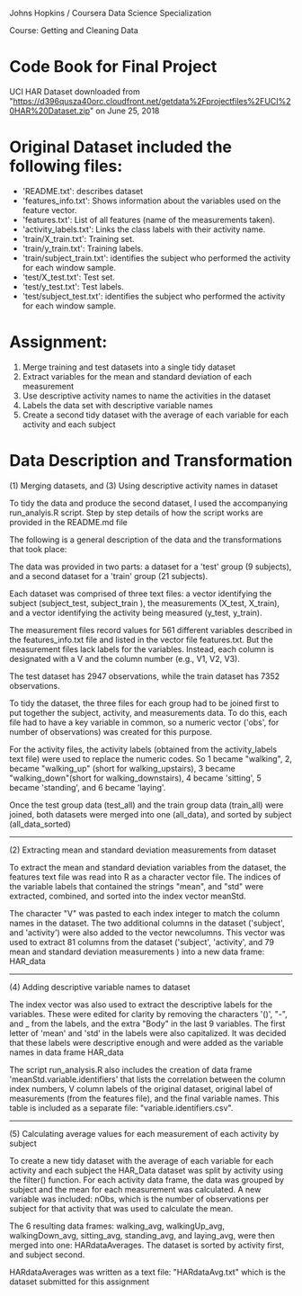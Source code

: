 Johns Hopkins / Coursera Data Science Specialization

Course: Getting and Cleaning Data

Code Book for Final Project
======================

UCI HAR Dataset downloaded from
"https://d396qusza40orc.cloudfront.net/getdata%2Fprojectfiles%2FUCI%20HAR%20Dataset.zip"
on June 25, 2018

Original Dataset included the following files:
=========================================
- 'README.txt': describes dataset
- 'features_info.txt': Shows information about the variables used on the feature vector.
- 'features.txt': List of all features (name of the measurements taken).
- 'activity_labels.txt': Links the class labels with their activity name.
- 'train/X_train.txt': Training set.
- 'train/y_train.txt': Training labels.
- 'train/subject_train.txt': identifies the subject who performed the activity for each window sample.
- 'test/X_test.txt': Test set.
- 'test/y_test.txt': Test labels.
- 'test/subject_test.txt': identifies the subject who performed the activity for each window sample.

Assignment:
=================================================
1. Merge training and test datasets into a single tidy dataset
2. Extract variables for the mean and standard deviation of each measurement
3. Use descriptive activity names to name the activities in the dataset
4. Labels the data set with descriptive variable names
5. Create a second tidy dataset with the average of each variable for each activity and each subject

Data Description and Transformation
====================================================
(1) Merging datasets, and (3) Using descriptive activity names in dataset

To tidy the data and produce the second dataset, I used the accompanying run_analyis.R script. Step by step details of how the script works are provided in the README.md file

The following is a general description of the data and the transformations that took place:

The data was provided in two parts:  a dataset for a 'test' group (9 subjects), and a second dataset for a 'train' group (21 subjects).

Each dataset was comprised of three text files: a vector identifying the subject (subject_test, subject_train ), the measurements (X_test, X_train), and a vector identifying the activity being measured (y_test, y_train).

The measurement files record values for 561 different variables described in the features_info.txt file and listed in the vector file features.txt. But the measurement files lack labels for the variables. Instead, each column is designated with a V and the column number (e.g., V1, V2, V3).

The test dataset has 2947 observations, while the train dataset has 7352 observations.

To tidy the dataset, the three files for each group had to be joined first to put together the subject, activity, and measurements data. To do this, each file had to have a key variable in common, so a numeric vector ('obs', for number of observations) was created for this purpose.

For the activity files, the activity labels (obtained from the activity_labels text file) were used to replace the numeric codes. So 1 became "walking", 2, became "walking_up" (short for walking_upstairs), 3 became "walking_down"(short for walking_downstairs), 4 became 'sitting', 5 became 'standing', and 6 became 'laying'.

Once the test group data (test_all) and the train group data (train_all) were joined, both datasets were merged into one (all_data), and sorted by subject (all_data_sorted)

***
(2) Extracting mean and standard deviation measurements from dataset

To extract the mean and standard deviation variables from the dataset, the features text file was read into R as a character vector file. The indices of the variable labels that contained the strings "mean", and "std" were extracted, combined, and sorted into the index vector meanStd.

The character "V" was pasted to each index integer to match the column names in the dataset. The two additional columns in the dataset ('subject', and 'activity') were also added to the vector newcolumns.  This vector was used to extract 81 columns from the dataset ('subject', 'activity', and 79 mean and standard deviation measurements ) into a new data frame: HAR_data

***
(4) Adding descriptive variable names to dataset

The index vector was also used to extract the descriptive labels for the variables. These were edited for clarity by removing the characters '()', "-", and _ from the labels, and the extra "Body" in the last 9 variables. The first letter of 'mean' and 'std' in the labels were also capitalized. It was decided that these labels were descriptive enough and were added as the variable names in data frame HAR_data

The script run_analysis.R also includes the creation of data frame 'meanStd.variable.identifiers' that lists the correlation between the column index numbers, V column labels of the original dataset, original label of measurements (from the features file), and the final variable names. This table is included as a separate file: "variable.identifiers.csv".

***
(5) Calculating average values for each measurement of each activity by subject

To create a new tidy dataset with the average of each variable for each activity and each subject the HAR_Data dataset was split by activity using the filter() function. For each activity data frame, the data was grouped by subject and the mean for each measurement was calculated. A new variable was included: nObs, which is the number of observations per subject for that activity that was used to calculate the mean.

The 6 resulting data frames: walking_avg, walkingUp_avg, walkingDown_avg, sitting_avg, standing_avg, and laying_avg, were then merged into one: HARdataAverages. The dataset is sorted by activity first, and subject second.

HARdataAverages was written as a text file: "HARdataAvg.txt" which is the dataset submitted for this assignment
